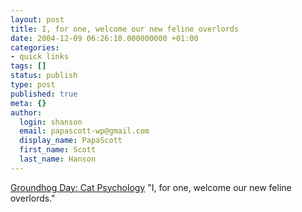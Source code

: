 ```yaml
---
layout: post
title: I, for one, welcome our new feline overlords
date: 2004-12-09 06:26:10.000000000 +01:00
categories:
- quick links
tags: []
status: publish
type: post
published: true
meta: {}
author:
  login: shanson
  email: papascott-wp@gmail.com
  display_name: PapaScott
  first_name: Scott
  last_name: Hanson
---
```

<p><a title="Cat Psychology" href="http://homepage.mac.com/dave_rogers/GHD12-04.html#note_1859">Groundhog Day: Cat Psychology</a> "I, for one, welcome our new feline overlords."</p>
